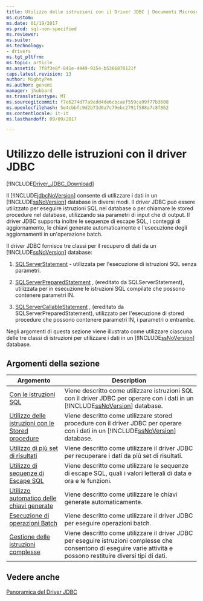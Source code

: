 ```yaml
---
title: Utilizzo delle istruzioni con il Driver JDBC | Documenti Microsoft
ms.custom: 
ms.date: 01/19/2017
ms.prod: sql-non-specified
ms.reviewer: 
ms.suite: 
ms.technology:
- drivers
ms.tgt_pltfrm: 
ms.topic: article
ms.assetid: 7f8f3e8f-841e-4449-9154-b5366870121f
caps.latest.revision: 13
author: MightyPen
ms.author: genemi
manager: jhubbard
ms.translationtype: MT
ms.sourcegitcommit: f7e6274d77a9cdd4de6cbcaef559ca99f77b3608
ms.openlocfilehash: 5e4cbbfc9d2b73d0a7c79ebc2791f588a7c8f862
ms.contentlocale: it-it
ms.lasthandoff: 09/09/2017

---
```

# <a name="using-statements-with-the-jdbc-driver"></a>Utilizzo delle istruzioni con il driver JDBC
[!INCLUDE[Driver_JDBC_Download](../../includes/driver_jdbc_download.md)]

  Il [!INCLUDE[jdbcNoVersion](../../includes/jdbcnoversion_md.md)] consente di utilizzare i dati in un [!INCLUDE[ssNoVersion](../../includes/ssnoversion_md.md)] database in diversi modi. Il driver JDBC può essere utilizzato per eseguire istruzioni SQL nel database o per chiamare le stored procedure nel database, utilizzando sia parametri di input che di output. Il driver JDBC supporta inoltre le sequenze di escape SQL, i conteggi di aggiornamento, le chiavi generate automaticamente e l'esecuzione degli aggiornamenti in un'operazione batch.  
  
 Il driver JDBC fornisce tre classi per il recupero di dati da un [!INCLUDE[ssNoVersion](../../includes/ssnoversion_md.md)] database:  
  
1.  [SQLServerStatement](../../connect/jdbc/reference/sqlserverstatement-class.md) - utilizzata per l'esecuzione di istruzioni SQL senza parametri.  
  
2.  [SQLServerPreparedStatement](../../connect/jdbc/reference/sqlserverpreparedstatement-class.md) , (ereditato da SQLServerStatement), utilizzata per in esecuzione le istruzioni SQL compilate che possono contenere parametri IN.  
  
3.  [SQLServerCallableStatement](../../connect/jdbc/reference/sqlservercallablestatement-class.md) , (ereditato da SQLServerPreparedStatement), utilizzato per l'esecuzione di stored procedure che possono contenere parametri IN, i parametri o entrambe.  
  
 Negli argomenti di questa sezione viene illustrato come utilizzare ciascuna delle tre classi di istruzioni per utilizzare i dati in un [!INCLUDE[ssNoVersion](../../includes/ssnoversion_md.md)] database.  
  
## <a name="in-this-section"></a>Argomenti della sezione  
  
|Argomento|Description|  
|-----------|-----------------|  
|[Con le istruzioni SQL](../../connect/jdbc/using-statements-with-sql.md)|Viene descritto come utilizzare istruzioni SQL con il driver JDBC per operare con i dati in un [!INCLUDE[ssNoVersion](../../includes/ssnoversion_md.md)] database.|  
|[Utilizzo delle istruzioni con le Stored procedure](../../connect/jdbc/using-statements-with-stored-procedures.md)|Viene descritto come utilizzare stored procedure con il driver JDBC per operare con i dati in un [!INCLUDE[ssNoVersion](../../includes/ssnoversion_md.md)] database.|  
|[Utilizzo di più set di risultati](../../connect/jdbc/using-multiple-result-sets.md)|Viene descritto come utilizzare il driver JDBC per recuperare i dati da più set di risultati.|  
|[Utilizzo di sequenze di Escape SQL](../../connect/jdbc/using-sql-escape-sequences.md)|Viene descritto come utilizzare le sequenze di escape SQL, quali i valori letterali di data e ora e le funzioni.|  
|[Utilizzo automatico delle chiavi generate](../../connect/jdbc/using-auto-generated-keys.md)|Viene descritto come utilizzare le chiavi generate automaticamente.|  
|[Esecuzione di operazioni Batch](../../connect/jdbc/performing-batch-operations.md)|Viene descritto come utilizzare il driver JDBC per eseguire operazioni batch.|  
|[Gestione delle istruzioni complesse](../../connect/jdbc/handling-complex-statements.md)|Viene descritto come utilizzare il driver JDBC per eseguire istruzioni complesse che consentono di eseguire varie attività e possono restituire diversi tipi di dati.|  
  
## <a name="see-also"></a>Vedere anche  
 [Panoramica del Driver JDBC](../../connect/jdbc/overview-of-the-jdbc-driver.md)  
  
  
